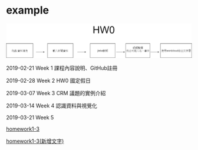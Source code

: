 # example

![image](https://github.com/brilliantdivide/example/blob/master/Untitled%20Diagram.jpg)


2019-02-21 Week 1
課程內容說明、GitHub註冊

2019-02-28 Week 2 HW0
國定假日

2019-03-07 Week 3
CRM 議題的實例介紹

2019-03-14 Week 4
認識資料與視覺化

2019-03-21 Week 5



[homework1-3](https://github.com/brilliantdivide/example/blob/master/Untitled10%20(2).ipynb)

[homework1-3(新增文字)](https://github.com/brilliantdivide/example/blob/master/Homework1-3.ipynb)
